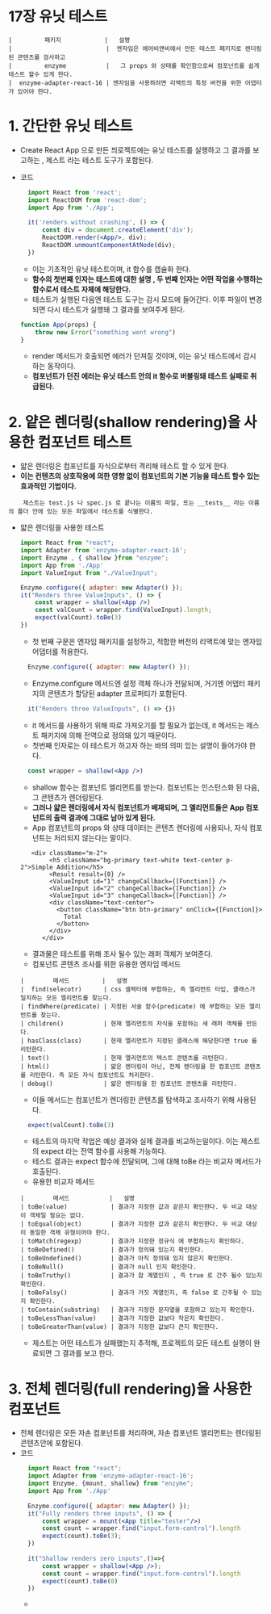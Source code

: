 # 17장 유닛 테스트 
```text
|         패키지            |   설명
|                          |  엔자임은 에어비앤비에서 만든 테스트 패키지로 렌더링된 콘텐츠를 검사하고 
|         enzyme           |   그 props 와 상태를 확인함으로써 컴포넌트를 쉽게 테스트 할수 있게 한다.
|  enzyme-adapter-react-16 | 엔자임을 사용하려면 리액트의 특정 버전을 위한 어댑터가 있어야 한다.  
```

# 1. 간단한 유닛 테스트
- Create React App 으로 만든 픠로젝트에는 유닛 테스트를 실행하고 그 결과를 보고하는 , 제스트 라는 테스트 도구가 포함된다.
- 코드
    ```jsx
      import React from 'react';
      import ReactDOM from 'react-dom';
      import App from './App';
      
      it('renders without crashing', () => {
          const div = document.createElement('div');
          ReactDOM.render(<App/>, div);
          ReactDOM.unmountComponentAtNode(div);
      })
    ```
    - 이는 기초적인 유닛 테스트이며, it 함수를 캡슐화 한다.
    - __함수의 첫번째 인자는 테스트에 대한 설명 , 두 번째 인자는 어떤 작업을 수행하는 함수로서 테스트 자체에 해당한다.__
    - 테스트가 실행된 다음엔 테스트 도구는 감시 모드에 들어간다. 이후 파일이 변경되면 다시 테스트가 실행돼 그 결과를 보여주게 된다.
    
    ```jsx
    function App(props) {
        throw new Error("something went wrong")
    }
    ```
    - render 메서드가 호출되면 에러가 던져질 것이며, 이는 유닛 테스트에서 감시하는 동작이다.
    - __컴포넌트가 던진 에러는 유닛 테스트 안의 it 함수로 버블링돼 테스트 실패로 취급된다.__
    

# 2. 얕은 렌더링(shallow rendering)을 사용한 컴포넌트 테스트
- 얇은 렌더링은 컴포넌트를 자식으로부터 격리해 테스트 할 수 있게 한다.
- __이는 컨텐츠의 상호작용에 의한 영향 없이 컴포넌트의 기본 기능을 테스트 할수 있는 효과적인 기법이다.__
```text
    제스트는 test.js 나 spec.js 로 끝나는 이름의 파일, 또는 __tests__ 라는 이름의 폴더 안에 있는 모든 파일에서 테스트를 식별한다.
```
- 얇은 렌더링을 사용한 테스트
    ```jsx
    import React from "react";
    import Adapter from 'enzyme-adapter-react-16';
    import Enzyme , { shallow }from "enzyme";
    import App from './App'
    import ValueInput from "./ValueInput";
    
    Enzyme.configure({ adapter: new Adapter() });
    it("Renders three ValueInputs", () => {
        const wrapper = shallow(<App />)
        const valCount = wrapper.find(ValueInput).length;
        expect(valCount).toBe(3)
    })
    ```
    - 첫 번째 구문은 엔자임 패키지를 설정하고, 적합한 버전의 리액트에 맞는 엔자임 어댑터를 적용한다.
    ```jsx
      Enzyme.configure({ adapter: new Adapter() });
    ```
    - Enzyme.configure 메서드엔 설정 객체 하나가 전달되며, 거기엔 어댑터 패키지의 콘텐츠가 할당된 adapter 프로퍼티가 포함된다.
    ```jsx
      it("Renders three ValueInputs", () => {})
    ```
    - it 메서드를 사용하기 위해 따로 가져오기를 할 필요가 없는데, it 메서드는 제스트 패키지에 의해 전역으로 정의돼 있기 때문이다.
    - 첫번째 인자로는 이 테스트가 하고자 하는 바의 의미 있는 설명이 들어가야 한다.
    ```jsx
      const wrapper = shallow(<App />)
    ```
    - shallow 함수는 컴포넌트 엘리먼트를 받는다. 컴포넌트는 인스턴스화 된 다음, 그 콘텐츠가 렌더링된다.
    - __그러나 얇은 렌더링에서 자식 컴포넌트가 배재되며, 그 엘리먼트들은 App 컴포넌트의 출력 결과에 그대로 남아 있게 된다.__
    - App 컴포넌트의 props 와 상태 데이터는 콘텐츠 렌더링에 사용되나, 자식 컴포넌트는 처리되지 않는다는 말이다.
    ```text
       <div className="m-2">
            <h5 className="bg-primary text-white text-center p-2">Simple Addition</h5>
            <Result result={0} />
            <ValueInput id="1" changeCallback={[Function]} />
            <ValueInput id="2" changeCallback={[Function]} />
            <ValueInput id="3" changeCallback={[Function]} />
            <div className="text-center">
              <button className="btn btn-primary" onClick={[Function]}>
                Total
              </button>
            </div>
          </div>
    ```
    - 결과물은 테스트를 위해 조사 될수 있는 래퍼 객체가 보여준다.
    - 컴포넌트 콘텐츠 조사를 위한 유용한 엔자임 메서드
    ```text
    |        메서드         |   설명
    |  find(selecotr)      | css 셀렉터에 부합하는, 즉 엘리먼트 타입, 클래스가 일치하는 모든 엘리먼트를 찾는다.
    | findWhere(predicate) | 지정된 서술 함수(predicate) 에 부합하는 모든 엘리먼트를 찾는다.
    | children()           | 현재 엘리먼트의 자식을 포함하는 새 래퍼 객체를 만든다.
    | hasClass(class)      | 현재 엘리먼트가 지정된 클래스에 해당한다면 true 를 리턴한다.
    | text()               | 현재 엘리먼트의 텍스트 콘텐츠를 리턴한다.
    | html()               | 얇은 렌더링이 아닌, 전체 렌더링을 한 컴포넌트 콘텐츠를 리턴한다. 즉 모든 자식 컴포넌트도 처리한다.
    | debug()              | 얇은 렌더링을 한 컴포넌트 콘텐츠를 리턴한다.
    ```
    - 이들 메서드는 컴포넌트가 렌더링한 콘텐츠를 탐색하고 조사하기 위해 사용된다.
    ```jsx
      expect(valCount).toBe(3)
    ```
    - 테스트의 마지막 작업은 예상 결과와 실제 결과를 비교하는일이다. 이는 제스트의 expect 라는 전역 함수를 사용해 가능하다.
    - 테스트 결과는 expect 함수에 전달되며, 그에 대해 toBe 라는 비교자 메서드가 호출된다.
    - 유용한 비교자 메서드
    ```text
    |        메서드           |   설명
    | toBe(value)            | 결과가 지정한 값과 같은지 확인한다. 두 비교 대상이 객체일 필요는 없다.
    | toEqual(object)        | 결과가 지정한 값과 같은지 확인한다. 두 비교 대상이 동일한 객체 유형이어야 한다.
    | toMatch(regexp)        | 결과가 지정한 정규식 에 부합하는지 확인하다.
    | toBeDefined()          | 결과가 정의돼 있는지 확인한다.
    | toBeUndefined()        | 결과가 아직 정의돼 있지 않은지 확인한다.
    | toBeNull()             | 결과가 null 인지 확인한다.
    | toBeTruthy()           | 결과가 참 계열인지 , 즉 true 로 간주 될수 있는지 확인한다.
    | toBeFalsy()            | 결과가 거짓 계열인지, 즉 false 로 간주될 수 있는지 확인한다.
    | toContain(substring)   | 결과가 지정한 문자열을 포함하고 있는지 확인한다.
    | toBeLessThan(value)    | 결과가 지정한 값보다 작은지 확인한다.
    | toBeGreaterThan(value) | 결과가 지정한 값보다 큰지 확인한다.   
    ```
    - 제스트는 어떤 테스트가 실패했는지 추적해, 프로젝트의 모든 테스트 실행이 완료되면 그 결과를 보고 한다.

# 3. 전체 렌더링(full rendering)을 사용한 컴포넌트 
- 전체 렌더링은 모든 자손 컴포넌트를 처리하며, 자손 컴포넌트 엘리먼트는 렌더링된 콘텐츠안에 포함된다.
- 코드 
    ```jsx
      import React from "react";
      import Adapter from 'enzyme-adapter-react-16';
      import Enzyme, {mount, shallow} from "enzyme";
      import App from './App'
      
      Enzyme.configure({ adapter: new Adapter() });
      it("Fully renders three inputs", () => {
          const wrapper = mount(<App title="tester"/>)
          const count = wrapper.find("input.form-control").length
          expect(count).toBe(3);
      })
      
      it("Shallow renders zero inputs",()=>{
          const wrapper = shallow(<App />);
          const count = wrapper.find("input.form-control").length
          expect(count).toBe(0)
      })
    ```
    - 
    
  